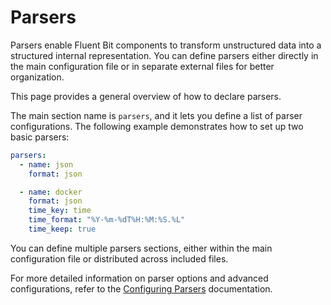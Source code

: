 # Parsers

Parsers enable Fluent Bit components to transform unstructured data into a structured internal representation. You can define parsers either directly in the main configuration file or in separate external files for better organization.

This page provides a general overview of how to declare parsers.

The main section name is `parsers`, and it lets you define a list of parser configurations. The following example demonstrates how to set up two basic parsers:

```yaml
parsers:
  - name: json
    format: json

  - name: docker
    format: json
    time_key: time
    time_format: "%Y-%m-%dT%H:%M:%S.%L"
    time_keep: true
```

You can define multiple parsers sections, either within the main configuration file or distributed across included files.

For more detailed information on parser options and advanced configurations, refer to the [Configuring Parsers](../../../pipeline/parsers/configuring-parser.md) documentation.
